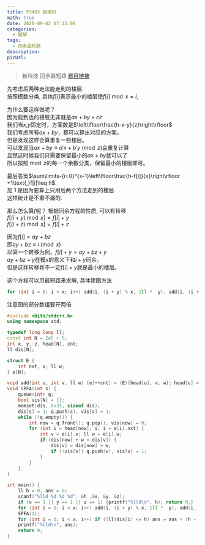 ```yaml
---
title: P3403 跳楼机
math: true
date: 2020-09-02 07:15:00
categories: 
  - 题解
tags: 
  - 同余最短路
description: 
picUrl: 
---
```



>新科技 同余最短路
>[题目链接](https://www.luogu.com.cn/problem/P3403)

先考虑后两种走法能走到的楼层.  
按照模数分类, 具体$f[i]$表示最小的楼层使$f[i]\bmod x=i$, 
<!--more-->

为什么要这样做呢？  
因为能到达的楼层无非就是$ax+by+cz$  
我们当$x\text{,}y$固定时，方案数是$\left\lfloor\frac{h-x-y}{z}\right\rfloor$  
我们考虑所有$ax+by$，都可以算出对应的方案。  
但是发现这样会算重复一些楼层。  
可以发现当$ax+by\equiv a'x+b'y \pmod z$会重复计算  
显然这时候我们只需要保留最小的$ax+by$就可以了  
所以按照$\bmod z$的每一个余数分类，保留最小的楼层即可。  

最后答案$\sum\limits-{i=0}^{x-1}\left\lfloor\frac{h-f[i]}{x}\right\rfloor +1\text{,}f[i]\leq h$.  
加 1 是因为要算上只用后两个方法走到的楼层.  
这样统计是不重不漏的.  

那么怎么算$f$呢？
根据同余方程的性质, 可以有转移  
$f[(i+y)\bmod x]=f[i]+y$  
$f[(i+z)\bmod x]=f[i]+z$

因为$f[i]=ay+bz$  
即$ay+bz\equiv i\pmod x$  
以第一个转移为例，$f[i]+y=ay+bz+y$  
$ay+bz+y$在模$x$的意义下和$i+y$同余。  
但是这样转移并不一定$f[i]+y$就是最小的楼层。  

这个方程可以用最短路来求解, 具体建图方法  
```cpp
for (int i = 0; i < x; i++) add(i, (i + y) % x, 1ll *  y), add(i, (i + z) % x, 1ll *  z);
```  

注意图的部分数组要开两倍.  

```cpp
#include <bits/stdc++.h>
using namespace std;

typedef long long ll;
const int N = 2e5 + 5;
int x, y, z, head[N], cnt;
ll dis[N];

struct E {
	int nxt, v; ll w;
} e[N];

void add(int u, int v, ll w) {e[++cnt] = (E){head[u], v, w}; head[u] = cnt;}
void SPFA(int s) {
	queue<int> q;
	bool vis[N] = {};
	memset(dis, 0x3f, sizeof dis);
	dis[s] = 1; q.push(s), vis[s] = 1;
	while (!q.empty()) {
		int now = q.front(); q.pop(), vis[now] = 0;
		for (int i = head[now]; i; i = e[i].nxt) {
			int v = e[i].v; ll w = e[i].w;
			if (dis[now] + w < dis[v]) {
				dis[v] = dis[now] + w;
				if (!vis[v]) q.push(v), vis[v] = 1;
			}
		}
	}
}

int main() {
	ll h = 0, ans = 0;
    scanf("%lld %d %d %d", &h ,&x, &y, &z);
    if (x == 1 || y == 1 || z == 1) {printf("%lld\n", h); return 0;}
    for (int i = 0; i < x; i++) add(i, (i + y) % x, 1ll *  y), add(i, (i + z) % x, 1ll *  z);
    SPFA(1);
    for (int i = 0; i < x; i++) if ((ll)dis[i] <= h) ans = ans + (h - (ll)(dis[i])) / (ll)(x) + 1ll;
    printf("%lld\n", ans);
    return 0;
}
```